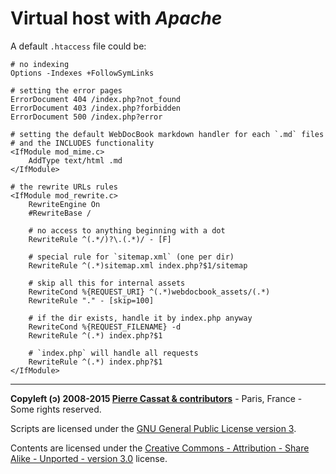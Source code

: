 Virtual host with *Apache*
==========================

A default `.htaccess` file could be:

    # no indexing
    Options -Indexes +FollowSymLinks
    
    # setting the error pages
    ErrorDocument 404 /index.php?not_found
    ErrorDocument 403 /index.php?forbidden
    ErrorDocument 500 /index.php?error
    
    # setting the default WebDocBook markdown handler for each `.md` files
    # and the INCLUDES functionality
    <IfModule mod_mime.c>
        AddType text/html .md
    </IfModule>
    
    # the rewrite URLs rules
    <IfModule mod_rewrite.c>
        RewriteEngine On
        #RewriteBase /
    
        # no access to anything beginning with a dot
        RewriteRule ^(.*/)?\.(.*)/ - [F]
    
        # special rule for `sitemap.xml` (one per dir)
        RewriteRule ^(.*)sitemap.xml index.php?$1/sitemap
    
        # skip all this for internal assets
        RewriteCond %{REQUEST_URI} ^(.*)webdocbook_assets/(.*)
        RewriteRule "." - [skip=100]
    
        # if the dir exists, handle it by index.php anyway
        RewriteCond %{REQUEST_FILENAME} -d
        RewriteRule ^(.*) index.php?$1
    
        # `index.php` will handle all requests
        RewriteRule ^(.*) index.php?$1
    </IfModule>

----
**Copyleft (ↄ) 2008-2015 [Pierre Cassat & contributors](http://webdocbook.com/)** - Paris, France - Some rights reserved.

Scripts are licensed under the [GNU General Public License version 3](http://www.gnu.org/licenses/gpl.html).

Contents are licensed under the [Creative Commons - Attribution - Share Alike - Unported - version 3.0](http://creativecommons.org/licenses/by-sa/3.0/) license.
